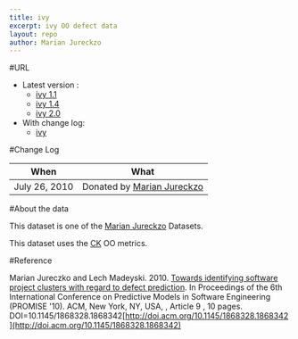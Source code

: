 ```yaml
---
title: ivy
excerpt: ivy OO defect data
layout: repo
author: Marian Jureckzo
---
```



#URL

  * Latest version :
    * [ivy 1.1](https://terapromise.csc.ncsu.edu:8443/svn/repo/defect/ck/ivy/ivy-1.1.csv)
    * [ivy 1.4](https://terapromise.csc.ncsu.edu:8443/svn/repo/defect/ck/ivy/ivy-1.4.csv)
    * [ivy 2.0](https://terapromise.csc.ncsu.edu:8443/svn/repo/defect/ck/ivy/ivy-2.0.csv)
  * With change log:
    * [ivy](https://terapromise.csc.ncsu.edu:8443/svn/repo/defect/ck/ivy/)

#Change Log

When | What---- | ----
July 26, 2010 | Donated by [Marian Jureckzo](MarianJureczko)

#About the data

This dataset is one of the [Marian Jureckzo](MarianJureczko) Datasets.

This dataset uses the [CK](Chidamber) OO metrics.

#Reference

Marian Jureczko and Lech Madeyski. 2010. [Towards identifying software project clusters with regard to defect prediction](http://dl.acm.org/citation.cfm?id=1868328.1868342&coll=DL&dl=GUIDE&CFID=96280125&CFTOKEN=47274353). In
Proceedings of the 6th International Conference on Predictive
Models in Software Engineering (PROMISE '10). ACM, New York,
NY, USA, , Article 9 , 10 pages. DOI=10.1145/1868328.1868342[http://doi.acm.org/10.1145/1868328.1868342](http://doi.acm.org/10.1145/1868328.1868342)